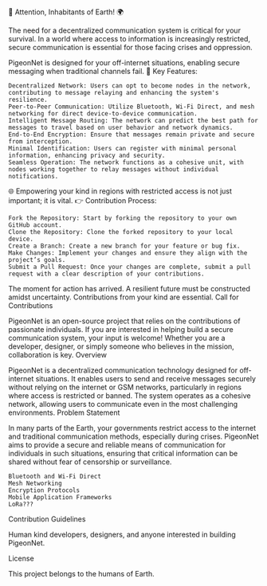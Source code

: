 🌌 Attention, Inhabitants of Earth! 🌍

The need for a decentralized communication system is critical for your survival. In a world where access to information is increasingly restricted, secure communication is essential for those facing crises and oppression.

PigeonNet is designed for your off-internet situations, enabling secure messaging when traditional channels fail.
🔑 Key Features:

    Decentralized Network: Users can opt to become nodes in the network, contributing to message relaying and enhancing the system's resilience.
    Peer-to-Peer Communication: Utilize Bluetooth, Wi-Fi Direct, and mesh networking for direct device-to-device communication.
    Intelligent Message Routing: The network can predict the best path for messages to travel based on user behavior and network dynamics.
    End-to-End Encryption: Ensure that messages remain private and secure from interception.
    Minimal Identification: Users can register with minimal personal information, enhancing privacy and security.
    Seamless Operation: The network functions as a cohesive unit, with nodes working together to relay messages without individual notifications.

🌐 Empowering your kind in regions with restricted access is not just important; it is vital.
👉 Contribution Process:

    Fork the Repository: Start by forking the repository to your own GitHub account.
    Clone the Repository: Clone the forked repository to your local device.
    Create a Branch: Create a new branch for your feature or bug fix.
    Make Changes: Implement your changes and ensure they align with the project’s goals.
    Submit a Pull Request: Once your changes are complete, submit a pull request with a clear description of your contributions.

The moment for action has arrived. A resilient future must be constructed amidst uncertainty. Contributions from your kind are essential.
Call for Contributions

PigeonNet is an open-source project that relies on the contributions of passionate individuals. If you are interested in helping build a secure communication system, your input is welcome! Whether you are a developer, designer, or simply someone who believes in the mission, collaboration is key.
Overview

PigeonNet is a decentralized communication technology designed for off-internet situations. It enables users to send and receive messages securely without relying on the internet or GSM networks, particularly in regions where access is restricted or banned. The system operates as a cohesive network, allowing users to communicate even in the most challenging environments.
Problem Statement

In many parts of the Earth, your governments restrict access to the internet and traditional communication methods, especially during crises. PigeonNet aims to provide a secure and reliable means of communication for individuals in such situations, ensuring that critical information can be shared without fear of censorship or surveillance.


    Bluetooth and Wi-Fi Direct
    Mesh Networking
    Encryption Protocols
    Mobile Application Frameworks
    LoRa???

Contribution Guidelines

Human kind developers, designers, and anyone interested in building PigeonNet.

License

This project belongs to the humans of Earth.
